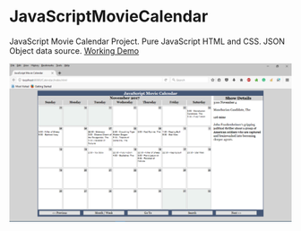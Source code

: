 # JavaScriptMovieCalendar
JavaScript Movie Calendar Project. Pure JavaScript HTML and CSS. JSON Object data source. 
[Working Demo](http://www3.telus.net/public/ikegee/calendar)

![alt text](screenshots/screen_1.png "Browser Screenshot")
